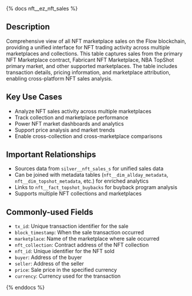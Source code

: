 {% docs nft__ez_nft_sales %}
## Description
Comprehensive view of all NFT marketplace sales on the Flow blockchain, providing a unified interface for NFT trading activity across multiple marketplaces and collections. This table captures sales from the primary NFT Marketplace contract, Fabricant NFT Marketplace, NBA TopShot primary market, and other supported marketplaces. The table includes transaction details, pricing information, and marketplace attribution, enabling cross-platform NFT sales analysis.

## Key Use Cases
- Analyze NFT sales activity across multiple marketplaces
- Track collection and marketplace performance
- Power NFT market dashboards and analytics
- Support price analysis and market trends
- Enable cross-collection and cross-marketplace comparisons

## Important Relationships
- Sources data from `silver__nft_sales_s` for unified sales data
- Can be joined with metadata tables (`nft__dim_allday_metadata`, `nft__dim_topshot_metadata`, etc.) for enriched analytics
- Links to `nft__fact_topshot_buybacks` for buyback program analysis
- Supports multiple NFT collections and marketplaces

## Commonly-used Fields
- `tx_id`: Unique transaction identifier for the sale
- `block_timestamp`: When the sale transaction occurred
- `marketplace`: Name of the marketplace where sale occurred
- `nft_collection`: Contract address of the NFT collection
- `nft_id`: Unique identifier for the NFT sold
- `buyer`: Address of the buyer
- `seller`: Address of the seller
- `price`: Sale price in the specified currency
- `currency`: Currency used for the transaction

{% enddocs %} 